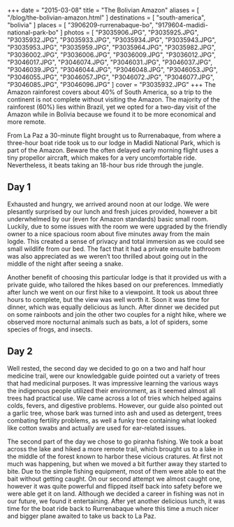 +++
date    = "2015-03-08"
title   = "The Bolivian Amazon"
aliases = [ "/blog/the-bolivian-amazon.html" ]
destinations = [ "south-america", "bolivia" ]
places  = [ "3906209-rurrenabaque-bo", "9179604-madidi-national-park-bo" ]
photos  = [
  "P3035906.JPG", "P3035925.JPG", "P3035932.JPG", "P3035933.JPG", "P3035934.JPG",
  "P3035943.JPG", "P3035953.JPG", "P3035959.JPG", "P3035964.JPG", "P3035982.JPG",
  "P3036002.JPG", "P3036006.JPG", "P3036009.JPG", "P3036012.JPG", "P3046017.JPG",
  "P3046074.JPG", "P3046031.JPG", "P3046037.JPG", "P3046039.JPG", "P3046044.JPG",
  "P3046048.JPG", "P3046053.JPG", "P3046055.JPG", "P3046057.JPG", "P3046072.JPG",
  "P3046077.JPG", "P3046085.JPG", "P3046096.JPG"
]
cover = "P3035932.JPG"
+++
The Amazon rainforest covers about 40% of South America, so a trip to the continent is not complete without visiting the Amazon. The majority of the rainforest (60%) lies within Brazil, yet we opted for a two-day visit of the Amazon while in Bolivia because we found it to be more economical and more remote.
<!--more-->

From La Paz a 30-minute flight brought us to Rurrenabaque, from where a three-hour boat ride took us to our lodge in Madidi National Park, which is part of the Amazon. Beware the often delayed early morning flight uses a tiny propellor aircraft, which makes for a very uncomfortable ride. Nevertheless, it beats taking an 18-hour bus ride through the jungle.

## Day 1
Exhausted and hungry, we arrived around noon at our lodge. We were plesantly surprised by our lunch and fresh juices provided, however a bit underwhelmed by our (even for Amazon standards) basic small room. Luckily, due to some issues with the room we were upgraded by the friendly owner to a nice spacious room about five minutes away from the main logde. This created a sense of privacy and total immersion as we could see small wildlife from our bed. The fact that it had a private ensuite bathroom was also appreciated as we weren’t too thrilled about going out in the middle of the night after seeing a snake.

Another benefit of choosing this particular lodge is that it provided us with a private guide, who tailored the hikes based on our preferences. Immediatly after lunch we went on our first hike to a viewpoint. It took us about three hours to complete, but the view was well worth it. Soon it was time for dinner, which was equally delicious as lunch. After dinner we decided put on some rainboots and join the other two couples for a night hike, where we observed more nocturnal animals such as bats, a lot of spiders, some species of frogs, and insects.

## Day 2
Well rested, the second day we decided to go on a two and half hour medicine trail, were our knowledgable guide pointed out a variety of trees that had medicinal purposes. It was impressive learning the various ways the indigenous people utilized their environment, as it seemed almost all trees had practical use. We came across a lot of tries which helped agains colds, fevers, and digestive problems. However, our guide also pointed out a garlic tree, whose bark was turned into ash and used as detergent, trees combating fertility problems, as well a funky tree containing what looked like cotton swabs and actually are used for ear-related issues.

The second part of the day we chose to go piranha fishing. We took a boat across the lake and hiked a more remote trail, which brought us to a lake in the middle of the forest known to harbor these vicious cratures. At first not much was happening, but when we moved a bit further away they started to bite. Due to the simple fishing equipment, most of them were able to eat the bait without getting caught. On our second attempt we almost caught one, however it was quite powerful and flipped itself back into safety before we were able get it on land. Although we decided a career in fishing was not in our future, we found it entertaining. After yet another delicious lunch, it was time for the boat ride back to Rurrenabaque where this time a much nicer and bigger plane awaited to take us back to La Paz.